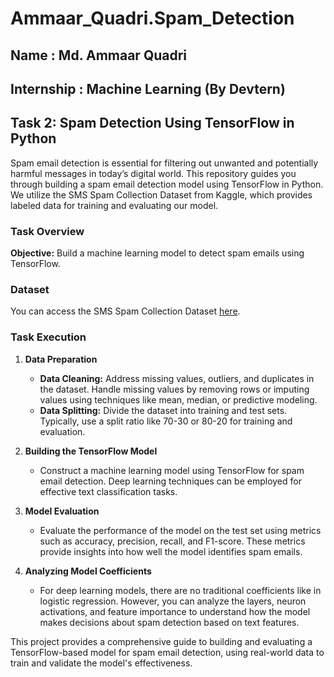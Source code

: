 # Ammaar_Quadri.Spam_Detection
## Name : Md. Ammaar Quadri
## Internship : Machine Learning (By Devtern)

## Task 2: Spam Detection Using TensorFlow in Python

Spam email detection is essential for filtering out unwanted and potentially harmful messages in today’s digital world. This repository guides you through building a spam email detection model using TensorFlow in Python. We utilize the SMS Spam Collection Dataset from Kaggle, which provides labeled data for training and evaluating our model.

### Task Overview

**Objective:** Build a machine learning model to detect spam emails using TensorFlow.

### Dataset

You can access the SMS Spam Collection Dataset [here](link_to_dataset).

### Task Execution

1. **Data Preparation**
   - **Data Cleaning:** Address missing values, outliers, and duplicates in the dataset. Handle missing values by removing rows or imputing values using techniques like mean, median, or predictive modeling.
   - **Data Splitting:** Divide the dataset into training and test sets. Typically, use a split ratio like 70-30 or 80-20 for training and evaluation.

2. **Building the TensorFlow Model**
   - Construct a machine learning model using TensorFlow for spam email detection. Deep learning techniques can be employed for effective text classification tasks.

3. **Model Evaluation**
   - Evaluate the performance of the model on the test set using metrics such as accuracy, precision, recall, and F1-score. These metrics provide insights into how well the model identifies spam emails.

4. **Analyzing Model Coefficients**
   - For deep learning models, there are no traditional coefficients like in logistic regression. However, you can analyze the layers, neuron activations, and feature importance to understand how the model makes decisions about spam detection based on text features.

This project provides a comprehensive guide to building and evaluating a TensorFlow-based model for spam email detection, using real-world data to train and validate the model's effectiveness.
